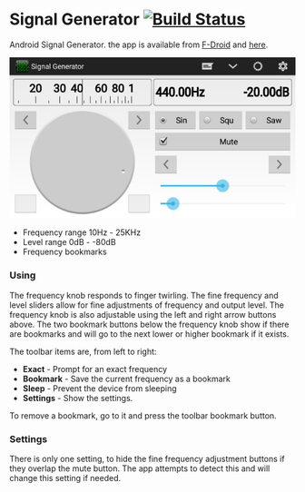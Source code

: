 # Signal Generator [![Build Status](https://travis-ci.org/billthefarmer/sig-gen.svg?branch=master)](https://travis-ci.org/billthefarmer/sig-gen)

Android Signal Generator. the app is available from [F-Droid](https://f-droid.org/repository/browse/?fdid=org.billthefarmer.siggen)
and [here](https://github.com/billthefarmer/sig-gen/releases).

![](https://github.com/billthefarmer/billthefarmer.github.io/raw/master/images/SigGen.png)

 *  Frequency range 10Hz - 25KHz
 *  Level range 0dB - -80dB
 *  Frequency bookmarks

### Using
The frequency knob responds to finger twirling. The fine frequency and
level sliders allow for fine adjustments of frequency and output
level. The frequency knob is also adjustable using the left and right
arrow buttons above. The two bookmark buttons below the frequency knob
show if there are bookmarks and will go to the next lower or higher
bookmark if it exists.

The toolbar items are, from left to right:
 * **Exact** - Prompt for an exact frequency
 * **Bookmark** - Save the current frequency as a bookmark
 * **Sleep** - Prevent the device from sleeping
 * **Settings** - Show the settings.
 
To remove a bookmark, go to it and press the toolbar bookmark button.
 
### Settings
There is only one setting, to hide the fine frequency adjustment
buttons if they overlap the mute button. The app attempts to detect
this and will change this setting if needed.
